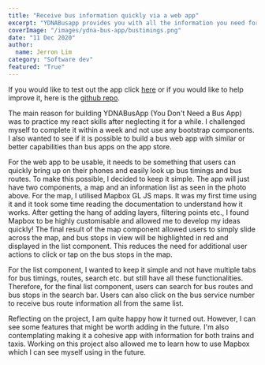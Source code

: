 ```yaml
---
title: "Receive bus information quickly via a web app"
excerpt: "YDNABusapp provides you with all the information you need for your next bus ride."
coverImage: "/images/ydna-bus-app/bustimings.png"
date: "11 Dec 2020"
author:
  name: Jerron Lim
category: "Software dev"
featured: "True"
---
```


If you would like to test out the app click [here](https://youdontneedabusapp.now.sh/) or if you would like to help improve it, here is the [github repo](https://github.com/StreetLamb/YDNABusApp).

The main reason for building YDNABusApp (You Don't Need a Bus App) was to practice my react skills after neglecting it for a while. I challenged myself to complete it within a week and not use any bootstrap components. I also wanted to see if it is possible to build a bus web app with similar or better capabilities than bus apps on the app store.

For the web app to be usable, it needs to be something that users can quickly bring up on their phones and easily look up bus timings and bus routes. To make this possible, I decided to keep it simple. The app will just have two components, a map and an information list as seen in the photo above.
For the map, I utilised Mapbox GL JS maps. It was my first time using it and it took some time reading the documentation to understand how it works. After getting the hang of adding layers, filtering points etc., I found Mapbox to be highly customisable and allowed me to develop my ideas quickly! The final result of the map component allowed users to simply slide across the map, and bus stops in view will be highlighted in red and displayed in the list component. This reduces the need for additional user actions to click or tap on the bus stops in the map.

For the list component, I wanted to keep it simple and not have multiple tabs for bus timings, routes, search etc. but still have all these functionalities. Therefore, for the final list component, users can search for bus routes and bus stops in the search bar. Users can also click on the bus service number to receive bus route information all from the same list.

Reflecting on the project, I am quite happy how it turned out. However, I can see some features that might be worth adding in the future. I'm also contemplating making it a cohesive app with information for both trains and taxis. Working on this project also allowed me to learn how to use Mapbox which I can see myself using in the future.
